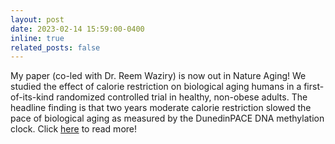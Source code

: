 ```yaml
---
layout: post
date: 2023-02-14 15:59:00-0400
inline: true
related_posts: false
---
```


My paper (co-led with Dr. Reem Waziry) is now out in Nature Aging! We studied the effect of calorie restriction on biological aging humans in a first-of-its-kind randomized controlled trial in healthy, non-obese adults. The headline finding is that two years moderate calorie restriction slowed the pace of biological aging as measured by the DunedinPACE DNA methylation clock. Click [here](https://www.nature.com/articles/s43587-022-00357-y) to read more!
